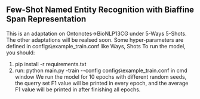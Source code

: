 ## Few-Shot Named Entity Recognition with Biaffine Span Representation
This is an adaptation on Ontonotes->BioNLP13CG under 5-Ways 5-Shots. The other adaptations will be realsed soon.
Some hyper-parameters are defined in configs\example_train.conf like Ways, Shots
To run the model, you should:
1. pip install -r requirements.txt
2. run: python main.py -train --config configs\example_train.conf in cmd window
We run the model for 10 epochs with different random seeds, the querry set F1 value will be printed in every epoch, and the average F1 value will be printed in after finishing all epochs. 


